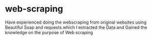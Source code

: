 # web-scraping
Have experienced doing the webscraping from original websites using Beautiful Soap and requests.which I extracted the Data and Gained the knowledge on the purpose of Web scraping
